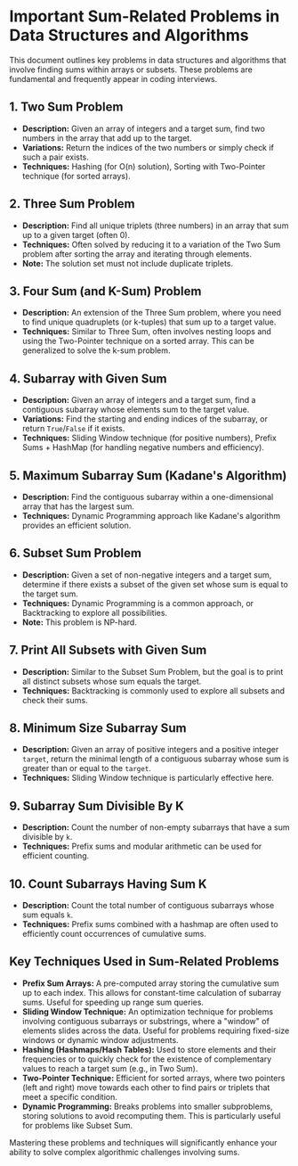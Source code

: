# Important Sum-Related Problems in Data Structures and Algorithms

This document outlines key problems in data structures and algorithms that involve finding sums within arrays or subsets. These problems are fundamental and frequently appear in coding interviews.

## 1. Two Sum Problem

*   **Description:** Given an array of integers and a target sum, find two numbers in the array that add up to the target.
*   **Variations:** Return the indices of the two numbers or simply check if such a pair exists.
*   **Techniques:** Hashing (for O(n) solution), Sorting with Two-Pointer technique (for sorted arrays).

## 2. Three Sum Problem

*   **Description:** Find all unique triplets (three numbers) in an array that sum up to a given target (often 0).
*   **Techniques:** Often solved by reducing it to a variation of the Two Sum problem after sorting the array and iterating through elements.
*   **Note:** The solution set must not include duplicate triplets.

## 3. Four Sum (and K-Sum) Problem

*   **Description:** An extension of the Three Sum problem, where you need to find unique quadruplets (or k-tuples) that sum up to a target value.
*   **Techniques:** Similar to Three Sum, often involves nesting loops and using the Two-Pointer technique on a sorted array. This can be generalized to solve the k-sum problem.

## 4. Subarray with Given Sum

*   **Description:** Given an array of integers and a target sum, find a contiguous subarray whose elements sum to the target value.
*   **Variations:** Find the starting and ending indices of the subarray, or return `True`/`False` if it exists.
*   **Techniques:** Sliding Window technique (for positive numbers), Prefix Sums + HashMap (for handling negative numbers and efficiency).

## 5. Maximum Subarray Sum (Kadane's Algorithm)

*   **Description:** Find the contiguous subarray within a one-dimensional array that has the largest sum.
*   **Techniques:** Dynamic Programming approach like Kadane's algorithm provides an efficient solution.

## 6. Subset Sum Problem

*   **Description:** Given a set of non-negative integers and a target sum, determine if there exists a subset of the given set whose sum is equal to the target sum.
*   **Techniques:** Dynamic Programming is a common approach, or Backtracking to explore all possibilities.
*   **Note:** This problem is NP-hard.

## 7. Print All Subsets with Given Sum

*   **Description:**  Similar to the Subset Sum Problem, but the goal is to print all distinct subsets whose sum equals the target.
*   **Techniques:** Backtracking is commonly used to explore all subsets and check their sums.

## 8. Minimum Size Subarray Sum

*   **Description:** Given an array of positive integers and a positive integer `target`, return the minimal length of a contiguous subarray whose sum is greater than or equal to the `target`.
*   **Techniques:** Sliding Window technique is particularly effective here.

## 9. Subarray Sum Divisible By K

*   **Description:** Count the number of non-empty subarrays that have a sum divisible by `k`.
*   **Techniques:** Prefix sums and modular arithmetic can be used for efficient counting.

## 10. Count Subarrays Having Sum K

*   **Description:** Count the total number of contiguous subarrays whose sum equals `k`.
*   **Techniques:** Prefix sums combined with a hashmap are often used to efficiently count occurrences of cumulative sums.

## Key Techniques Used in Sum-Related Problems

*   **Prefix Sum Arrays:**  A pre-computed array storing the cumulative sum up to each index. This allows for constant-time calculation of subarray sums. Useful for speeding up range sum queries.
*   **Sliding Window Technique:**  An optimization technique for problems involving contiguous subarrays or substrings, where a "window" of elements slides across the data. Useful for problems requiring fixed-size windows or dynamic window adjustments.
*   **Hashing (Hashmaps/Hash Tables):**  Used to store elements and their frequencies or to quickly check for the existence of complementary values to reach a target sum (e.g., in Two Sum).
*   **Two-Pointer Technique:**  Efficient for sorted arrays, where two pointers (left and right) move towards each other to find pairs or triplets that meet a specific condition.
*   **Dynamic Programming:** Breaks problems into smaller subproblems, storing solutions to avoid recomputing them. This is particularly useful for problems like Subset Sum.

Mastering these problems and techniques will significantly enhance your ability to solve complex algorithmic challenges involving sums.
